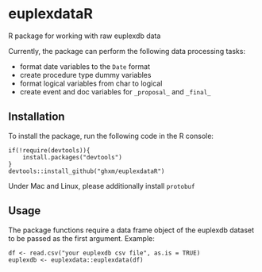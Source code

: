 # euplexdataR
R package for working with raw euplexdb data

Currently, the package can perform the following data processing tasks:

- format date variables to the `Date` format
- create procedure type dummy variables
- format logical variables from char to logical
- create event and doc variables for `_proposal_` and `_final_`


## Installation

To install the package, run the following code in the R console:

`````
if(!require(devtools)){
    install.packages("devtools")
}
devtools::install_github("ghxm/euplexdataR")

`````

Under Mac and Linux, please additionally install `protobuf`

## Usage

The package functions require a data frame object of the euplexdb dataset to be passed as the first argument. Example:

`````
df <- read.csv("your euplexdb csv file", as.is = TRUE)
euplexdb <- euplexdata::euplexdata(df)

`````

